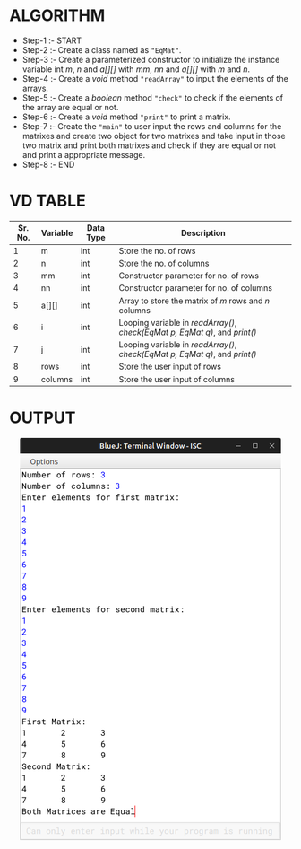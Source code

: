 # ALGORITHM

- Step-1 :- START
- Step-2 :- Create a class named as `"EqMat"`.
- Srep-3 :- Create a parameterized constructor to initialize the instance variable int *m*, *n* and *a[][]* with *mm*, *nn* and *a[][]* with *m* and *n*.
- Step-4 :- Create a *void* method `"readArray"` to input the elements of the arrays.
- Step-5 :- Create a *boolean* method `"check"` to check if the elements of the array are equal or not.
- Step-6 :- Create a *void* method `"print"` to print a matrix.
- Step-7 :- Create the `"main"` to user input the rows and columns for the matrixes and create two object for two matrixes and take input in those two matrix and print both matrixes and check if they are equal or not and print a appropriate message.
- Step-8 :- END

# VD TABLE

| Sr. No. | Variable | Data Type | Description |
| --- | --- | --- | --- |
| 1 | m | int | Store the no. of rows |
| 2 | n | int | Store the no. of columns |
| 3 | mm | int | Constructor parameter for no. of rows |
| 4 | nn | int | Constructor parameter for no. of columns |
| 5 | a[][] | int | Array to store the matrix of *m* rows and *n* columns |
| 6 | i | int | Looping variable in *readArray()*, *check(EqMat p, EqMat q)*, and *print()* |
| 7 | j | int | Looping variable in *readArray()*, *check(EqMat p, EqMat q)*, and *print()* |
| 8 | rows | int | Store the user input of rows |
| 9 | columns | int | Store the user input of columns |

# OUTPUT

<p align="center">
<img width="auto" height="auto" alt="output" src="./output.png">
</p>